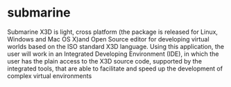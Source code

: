 submarine
=========
Submarine X3D is light, cross platform (the package is released for Linux, Windows and Mac OS X)and Open Source editor for developing virtual worlds based on the ISO standard X3D language. Using this application, the user will work in an Integrated Developing Environment (IDE), in which the user has the plain access to the X3D source code, supported by the integrated tools, that are able to facilitate and speed up the development of complex virtual environments
